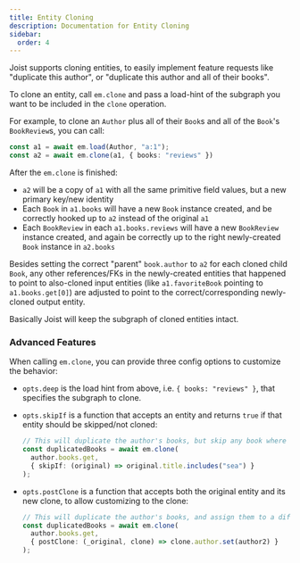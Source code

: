 ```yaml
---
title: Entity Cloning
description: Documentation for Entity Cloning
sidebar:
  order: 4
---
```


Joist supports cloning entities, to easily implement feature requests like "duplicate this author", or "duplicate this author and all of their books".

To clone an entity, call `em.clone` and pass a load-hint of the subgraph you want to be included in the `clone` operation.

For example, to clone an `Author` plus all of their `Book`s and all of the `Book`'s `BookReview`s, you can call:

```typescript
const a1 = await em.load(Author, "a:1");
const a2 = await em.clone(a1, { books: "reviews" })
```

After the `em.clone` is finished:

* `a2` will be a copy of `a1` with all the same primitive field values, but a new primary key/new identity
* Each `Book` in `a1.books` will have a new `Book` instance created, and be correctly hooked up to `a2` instead of the original `a1`
* Each `BookReview` in each `a1.books.reviews` will have a new `BookReview` instance created, and again be correctly up to the right newly-created `Book` instance in `a2.books`

Besides setting the correct "parent" `book.author` to `a2` for each cloned child `Book`, any other references/FKs in the newly-created entities that happened to point to also-cloned input entities (like `a1.favoriteBook` pointing to `a1.books.get[0]`) are adjusted to point to the correct/corresponding newly-cloned output entity.

Basically Joist will keep the subgraph of cloned entities intact.

### Advanced Features

When calling `em.clone`, you can provide three config options to customize the behavior:

* `opts.deep` is the load hint from above, i.e. `{ books: "reviews" }`, that specifies the subgraph to clone.

* `opts.skipIf` is a function that accepts an entity and returns `true` if that entity should be skipped/not cloned:

   ```ts
   // This will duplicate the author's books, but skip any book where the title includes `sea`
   const duplicatedBooks = await em.clone(
     author.books.get,
     { skipIf: (original) => original.title.includes("sea") }
   );
   ```
  
* `opts.postClone` is a function that accepts both the original entity and its new clone, to allow customizing to the clone:

   ```ts
   // This will duplicate the author's books, and assign them to a different author
   const duplicatedBooks = await em.clone(
     author.books.get,
     { postClone: (_original, clone) => clone.author.set(author2) }
   );
   ```
